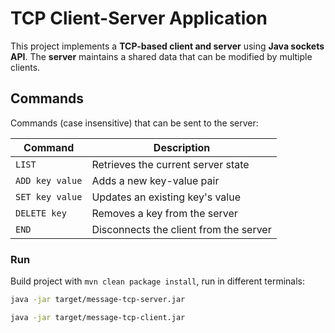 # **TCP Client-Server Application**

This project implements a **TCP-based client and server** using **Java sockets API**. The **server** maintains a
shared data that can be modified by multiple clients.

## **Commands**

 Commands (case insensitive) that can be sent to the server:

|Command|Description|
|---|---|
|`LIST`|Retrieves the current server state|
|`ADD key value`|Adds a new key-value pair|
|`SET key value`|Updates an existing key's value|
|`DELETE key`|Removes a key from the server|
|`END`|Disconnects the client from the server|

### Run 
Build project with `mvn clean package install`, run in different terminals:
```bash
java -jar target/message-tcp-server.jar
```
```bash
java -jar target/message-tcp-client.jar
```
